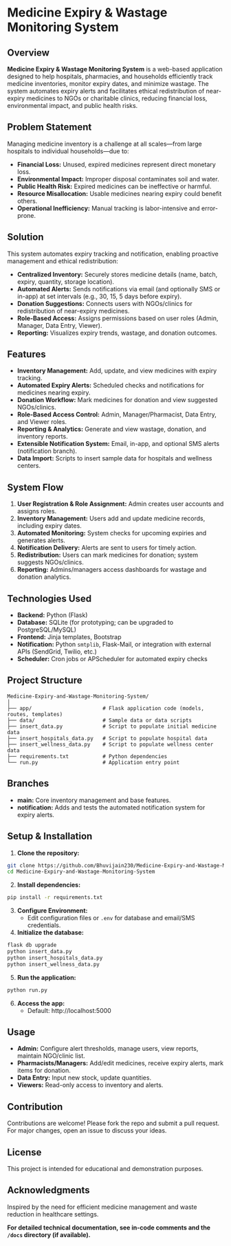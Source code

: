 # Medicine Expiry \& Wastage Monitoring System

## Overview

**Medicine Expiry \& Wastage Monitoring System** is a web-based application designed to help hospitals, pharmacies, and households efficiently track medicine inventories, monitor expiry dates, and minimize wastage. The system automates expiry alerts and facilitates ethical redistribution of near-expiry medicines to NGOs or charitable clinics, reducing financial loss, environmental impact, and public health risks.

## Problem Statement

Managing medicine inventory is a challenge at all scales—from large hospitals to individual households—due to:

- **Financial Loss:** Unused, expired medicines represent direct monetary loss.
- **Environmental Impact:** Improper disposal contaminates soil and water.
- **Public Health Risk:** Expired medicines can be ineffective or harmful.
- **Resource Misallocation:** Usable medicines nearing expiry could benefit others.
- **Operational Inefficiency:** Manual tracking is labor-intensive and error-prone.


## Solution

This system automates expiry tracking and notification, enabling proactive management and ethical redistribution:

- **Centralized Inventory:** Securely stores medicine details (name, batch, expiry, quantity, storage location).
- **Automated Alerts:** Sends notifications via email (and optionally SMS or in-app) at set intervals (e.g., 30, 15, 5 days before expiry).
- **Donation Suggestions:** Connects users with NGOs/clinics for redistribution of near-expiry medicines.
- **Role-Based Access:** Assigns permissions based on user roles (Admin, Manager, Data Entry, Viewer).
- **Reporting:** Visualizes expiry trends, wastage, and donation outcomes.


## Features

- **Inventory Management:** Add, update, and view medicines with expiry tracking.
- **Automated Expiry Alerts:** Scheduled checks and notifications for medicines nearing expiry.
- **Donation Workflow:** Mark medicines for donation and view suggested NGOs/clinics.
- **Role-Based Access Control:** Admin, Manager/Pharmacist, Data Entry, and Viewer roles.
- **Reporting \& Analytics:** Generate and view wastage, donation, and inventory reports.
- **Extensible Notification System:** Email, in-app, and optional SMS alerts (notification branch).
- **Data Import:** Scripts to insert sample data for hospitals and wellness centers.


## System Flow

1. **User Registration \& Role Assignment:** Admin creates user accounts and assigns roles.
2. **Inventory Management:** Users add and update medicine records, including expiry dates.
3. **Automated Monitoring:** System checks for upcoming expiries and generates alerts.
4. **Notification Delivery:** Alerts are sent to users for timely action.
5. **Redistribution:** Users can mark medicines for donation; system suggests NGOs/clinics.
6. **Reporting:** Admins/managers access dashboards for wastage and donation analytics.

## Technologies Used

- **Backend:** Python (Flask)
- **Database:** SQLite (for prototyping; can be upgraded to PostgreSQL/MySQL)
- **Frontend:** Jinja templates, Bootstrap
- **Notification:** Python `smtplib`, Flask-Mail, or integration with external APIs (SendGrid, Twilio, etc.)
- **Scheduler:** Cron jobs or APScheduler for automated expiry checks


## Project Structure

```
Medicine-Expiry-and-Wastage-Monitoring-System/
│
├── app/                       # Flask application code (models, routes, templates)
├── data/                      # Sample data or data scripts
├── insert_data.py             # Script to populate initial medicine data
├── insert_hospitals_data.py   # Script to populate hospital data
├── insert_wellness_data.py    # Script to populate wellness center data
├── requirements.txt           # Python dependencies
└── run.py                     # Application entry point
```


## Branches

- **main:** Core inventory management and base features.
- **notification:** Adds and tests the automated notification system for expiry alerts.


## Setup \& Installation

1. **Clone the repository:**

```bash
git clone https://github.com/Bhuvijain230/Medicine-Expiry-and-Wastage-Monitoring-System.git
cd Medicine-Expiry-and-Wastage-Monitoring-System
```

2. **Install dependencies:**

```bash
pip install -r requirements.txt
```

3. **Configure Environment:**
    - Edit configuration files or `.env` for database and email/SMS credentials.
4. **Initialize the database:**

```bash
flask db upgrade
python insert_data.py
python insert_hospitals_data.py
python insert_wellness_data.py
```

5. **Run the application:**

```bash
python run.py
```

6. **Access the app:**
    - Default: http://localhost:5000

## Usage

- **Admin:** Configure alert thresholds, manage users, view reports, maintain NGO/clinic list.
- **Pharmacists/Managers:** Add/edit medicines, receive expiry alerts, mark items for donation.
- **Data Entry:** Input new stock, update quantities.
- **Viewers:** Read-only access to inventory and alerts.


## Contribution

Contributions are welcome! Please fork the repo and submit a pull request. For major changes, open an issue to discuss your ideas.

## License

This project is intended for educational and demonstration purposes.

## Acknowledgments

Inspired by the need for efficient medicine management and waste reduction in healthcare settings.

**For detailed technical documentation, see in-code comments and the `/docs` directory (if available).**
